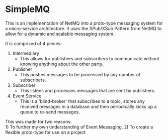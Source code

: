 # SimpleMQ
This is an implementation of NetMQ into a proto-type messaging system for a micro-service architecture. It uses the XPub/XSub Pattern from NetMQ to allow for a dynamic and scalable messaging system.

It is comprised of 4 pieces:<br/>
   1) Intermediary 
       - This allows for publishers and subscribers to communicate without knowing anything about the other party.
   2) Publisher
       - This pushes messages to be processed by any number of subscribers.
   3) Subscriber
       - This listens and processes messages that are sent by publishers.
   4) Event Service
       - This is a 'blind-broker' that subscribes to a topic, stores any received messages in a database and then periodically kicks up a queue to re-send messages.
       
This was made for two reasons:<br/>
    1) To further my own understanding of Event Messaging.
    2) To create a flexible proto-type for use on a project.
    
